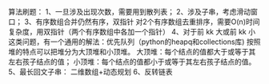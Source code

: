 算法刷题：
1、一旦涉及出现次数，需要用到散列表；
2、涉及子串，考虑滑动窗口；
3、有序数组合并仍然有序，双指针
对2个有序数组去重排序，需要O(n)时间复杂度，用双指针（两个有序数组中各加一个指针）
4、对于前 kk 大或前 kk 小这类问题，有一个通用的解法：优先队列（python的heapq和collections库)
按照堆的特点可以把堆分为大顶堆和小顶堆。
大顶堆：每个结点的值都大于或等于其左右孩子结点的值；
小顶堆：每个结点的值都小于或等于其左右孩子结点的值。
5、最长回文子串： 二维数组+动态规划
6、反转链表